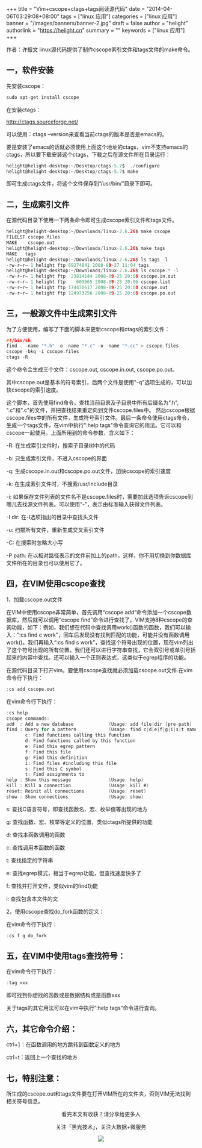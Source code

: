 +++
title = "Vim+cscope+ctags+tags阅读源代码"
date = "2014-04-06T03:29:08+08:00"
tags = ["linux 应用"]
categories = ["linux 应用"]
banner = "/images/banners/banner-2.jpg"
draft = false
author = "helight"
authorlink = "https://helight.cn"
summary = ""
keywords = ["linux 应用"]
+++

作者：许振文
linux源代码提供了制作cscope索引文件和tags文件的make命令。
<!--more-->
## 一，软件安装
先安装cscope：
```c
sudo apt-get install cscope
```
在安装ctags：


http://ctags.sourceforge.net/

可以使用：ctags –version来查看当前ctags的版本是否是emacs的。

要是安装了emacs的话就必须使用上面这个地址的ctags，vim不支持emacs的ctags，所以要下载安装这个ctags，下载之后在源文件所在目录运行：
```c
helight@helight-desktop:~/Desktop/ctags-5.7$  ./configure
helight@helight-desktop:~/Desktop/ctags-5.7$ make
```
即可生成ctags文件，将这个文件保存到“/usr/bin/”目录下即可。

## 二，生成索引文件

在源代码目录下使用一下两条命令即可生成cscope索引文件和tags文件。
```c
helight@helight-desktop:~/Downloads/linux-2.6.26$ make cscope
FILELST cscope.files
MAKE    cscope.out
helight@helight-desktop:~/Downloads/linux-2.6.26$ make tags
MAKE   tags
helight@helight-desktop:~/Downloads/linux-2.6.26$ ls tags -l
-rw-r–r– 1 helight ftp 69274841 2008-09-27 11:04 tags
helight@helight-desktop:~/Downloads/linux-2.6.26$ ls cscope.* -l
-rw-r–r– 1 helight ftp  23814144 2008-09-25 20:08 cscope.in.out
-rw-r–r– 1 helight ftp    609665 2008-09-25 20:06 cscope.list
-rw-r–r– 1 helight ftp 174470617 2008-09-25 20:08 cscope.out
-rw-r–r— 1 helight ftp 124973256 2008-09-25 20:08 cscope.po.out
```


## 三，一般源文件中生成索引文件
为了方便使用，编写了下面的脚本来更新cscope和ctags的索引文件：
```c
#!/bin/sh
find . -name "*.h" -o -name "*.c" -o -name "*.cc" > cscope.files
cscope -bkq -i cscope.files
ctags -R
```

这个命令会生成三个文件：cscope.out, cscope.in.out, cscope.po.out。

其中cscope.out是基本的符号索引，后两个文件是使用"-q"选项生成的，可以加快cscope的索引速度。

这个脚本，首先使用find命令，查找当前目录及子目录中所有后缀名为".h", ".c"和".c"的文件，并把查找结果重定向到文件cscope.files中。
然后cscope根据cscope.files中的所有文件，生成符号索引文件。最后一条命令使用ctags命令，生成一个tags文件，在vim中执行":help tags"命令查询它的用法。它可以和cscope一起使用。上面所用到的命令参数，含义如下：

-R: 在生成索引文件时，搜索子目录树中的代码

-b: 只生成索引文件，不进入cscope的界面


-q: 生成cscope.in.out和cscope.po.out文件，加快cscope的索引速度

-k: 在生成索引文件时，不搜索/usr/include目录

-i: 如果保存文件列表的文件名不是cscope.files时，需要加此选项告诉cscope到哪儿去找源文件列表。可以使用“-”，表示由标准输入获得文件列表。

-I dir: 在-I选项指出的目录中查找头文件

-u: 扫描所有文件，重新生成交叉索引文件

-C: 在搜索时忽略大小写

-P path: 在以相对路径表示的文件前加上的path，这样，你不用切换到你数据库文件所在的目录也可以使用它了。

## 四，在VIM使用cscope查找
1，加载cscope.out文件

在VIM中使用cscope非常简单，首先调用“cscope add”命令添加一个cscope数据库，然后就可以调用“cscope find”命令进行查找了。VIM支持8种cscope的查询功能，如下：例如，我们想在代码中查找调用work()函数的函数，我们可以输入：“:cs find c work”，回车后发现没有找到匹配的功能，可能并没有函数调用work()。我们再输入“:cs find s work”，查找这个符号出现的位置，现在vim列出了这个符号出现的所有位置。我们还可以进行字符串查找，它会双引号或单引号括起来的内容中查找。还可以输入一个正则表达式，这类似于egrep程序的功能。

在源代码目录下打开vim。要使用cscope查找就必须加载cscope.out文件.在vim命令行下执行：

```c
:cs add cscope.out
```
在vim命令行下执行：
```c
:cs help
cscope commands:
add  : Add a new database             (Usage: add file|dir [pre-path] [flags])
find : Query for a pattern            (Usage: find c|d|e|f|g|i|s|t name)
       c: Find functions calling this function
       d: Find functions called by this function
       e: Find this egrep pattern
       f: Find this file
       g: Find this definition
       i: Find files #including this file
       s: Find this C symbol
       t: Find assignments to
help : Show this message              (Usage: help)
kill : Kill a connection              (Usage: kill #)
reset: Reinit all connections         (Usage: reset)
show : Show connections               (Usage: show)
```

s: 查找C语言符号，即查找函数名、宏、枚举值等出现的地方

g: 查找函数、宏、枚举等定义的位置，类似ctags所提供的功能

d: 查找本函数调用的函数

c: 查找调用本函数的函数

t: 查找指定的字符串

e: 查找egrep模式，相当于egrep功能，但查找速度快多了

f: 查找并打开文件，类似vim的find功能

i: 查找包含本文件的文



2，使用cscope查找do_fork函数的定义：

在vim命令行下执行：
```c
:cs f g do_fork
```

## 五，在VIM中使用tags查找符号：
在vim命令行下执行：
```c
:tag xxx
```
即可找到你想找的函数或是数据结构或是函数xxx

关于tags的其它用法可以在vim中执行”:help tags”命令进行查询。
## 六，其它命令介绍：
ctrl+］：在函数调用的地方跳转到函数定义的地方

ctrl+t：返回上一个查找的地方


## 七，特别注意：
所生成的cscope.out和tags文件要在打开VIM所在的文件夹，否则VIM无法找到相关符号信息。






<center>
看完本文有收获？请分享给更多人<br>

关注「黑光技术」，关注大数据+微服务<br>

![](/images/qrcode_helight_tech.jpg)
</center>

